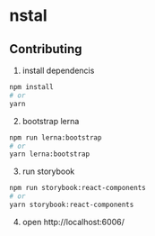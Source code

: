 # nstal

## Contributing

1. install dependencis
```sh
npm install 
# or
yarn
```

2. bootstrap lerna
```sh
npm run lerna:bootstrap
# or
yarn lerna:bootstrap
```

3. run storybook
```sh
npm run storybook:react-components
# or
yarn storybook:react-components
```

4. open http://localhost:6006/
